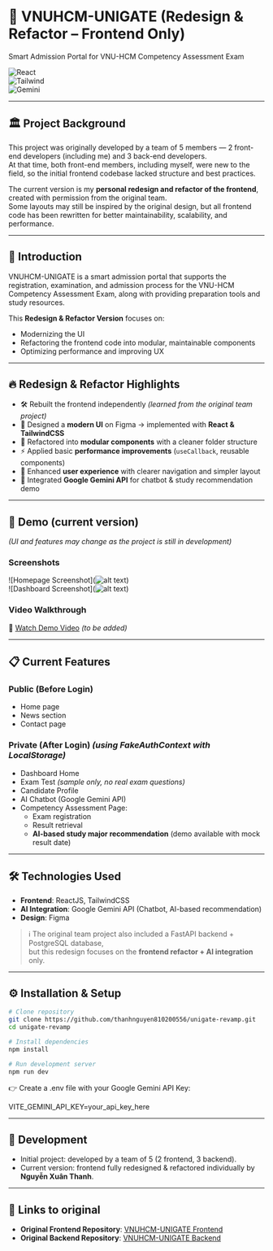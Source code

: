 # 📌 VNUHCM-UNIGATE (Redesign & Refactor – Frontend Only)

Smart Admission Portal for VNU-HCM Competency Assessment Exam

![React](https://img.shields.io/badge/Frontend-React-blue)  
![Tailwind](https://img.shields.io/badge/Style-TailwindCSS-38B2AC)  
![Gemini](https://img.shields.io/badge/AI-Google%20Gemini-ff9800)

---

## 🏛 Project Background

This project was originally developed by a team of 5 members — 2 front-end developers (including me) and 3 back-end developers.  
At that time, both front-end members, including myself, were new to the field, so the initial frontend codebase lacked structure and best practices.

The current version is my **personal redesign and refactor of the frontend**, created with permission from the original team.  
Some layouts may still be inspired by the original design, but all frontend code has been rewritten for better maintainability, scalability, and performance.

---

## 🚀 Introduction

VNUHCM-UNIGATE is a smart admission portal that supports the registration, examination, and admission process for the VNU-HCM Competency Assessment Exam, along with providing preparation tools and study resources.

This **Redesign & Refactor Version** focuses on:

- Modernizing the UI
- Refactoring the frontend code into modular, maintainable components
- Optimizing performance and improving UX

---

## 🔥 Redesign & Refactor Highlights

- 🛠️ Rebuilt the frontend independently _(learned from the original team project)_
- 🎨 Designed a **modern UI** on Figma → implemented with **React & TailwindCSS**
- 🧩 Refactored into **modular components** with a cleaner folder structure
- ⚡ Applied basic **performance improvements** (`useCallback`, reusable components)
- 🧭 Enhanced **user experience** with clearer navigation and simpler layout
- 🤖 Integrated **Google Gemini API** for chatbot & study recommendation demo

---

## 📸 Demo (current version)

_(UI and features may change as the project is still in development)_

### Screenshots

![Homepage Screenshot](![alt text](image.png))  
![Dashboard Screenshot](![alt text](image-1.png))

### Video Walkthrough

🎥 [Watch Demo Video](#) _(to be added)_

---

## 📋 Current Features

### Public (Before Login)

- Home page
- News section
- Contact page

### Private (After Login) _(using **FakeAuthContext** with LocalStorage)_

- Dashboard Home
- Exam Test _(sample only, no real exam questions)_
- Candidate Profile
- AI Chatbot (Google Gemini API)
- Competency Assessment Page:
  - Exam registration
  - Result retrieval
  - **AI-based study major recommendation** (demo available with mock result date)

---

## 🛠️ Technologies Used

- **Frontend**: ReactJS, TailwindCSS
- **AI Integration**: Google Gemini API (Chatbot, AI-based recommendation)
- **Design**: Figma

> ℹ️ The original team project also included a FastAPI backend + PostgreSQL database,  
> but this redesign focuses on the **frontend refactor + AI integration** only.

---

## ⚙️ Installation & Setup

```bash
# Clone repository
git clone https://github.com/thanhnguyen810200556/unigate-revamp.git
cd unigate-revamp

# Install dependencies
npm install

# Run development server
npm run dev
```

👉 Create a .env file with your Google Gemini API Key:

VITE_GEMINI_API_KEY=your_api_key_here

---

## 👥 Development

- Initial project: developed by a team of 5 (2 frontend, 3 backend).
- Current version: frontend fully redesigned & refactored individually by **Nguyễn Xuân Thanh**.

---

## 🔗 Links to original

- **Original Frontend Repository**: [VNUHCM-UNIGATE Frontend](https://github.com/KhanhVy-r2/VNUHCM-UNIGATE.git)
- **Original Backend Repository**: [VNUHCM-UNIGATE Backend](https://github.com/Kamekain/VNUHCM-UNIGATE.git)
